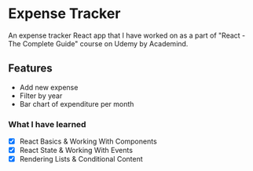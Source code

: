 # Expense Tracker

An expense tracker React app that I have worked on as a part of "React - The Complete Guide" course on Udemy by Academind.

## Features

- Add new expense
- Filter by year
- Bar chart of expenditure per month

### What I have learned

- [X] React Basics & Working With Components
- [X] React State & Working With Events
- [X] Rendering Lists & Conditional Content
